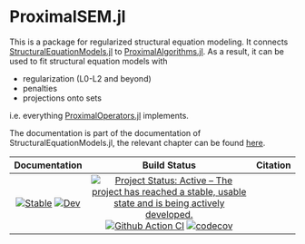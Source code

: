 # ProximalSEM.jl

This is a package for regularized structural equation modeling. It connects [StructuralEquationModels.jl](https://github.com/StructuralEquationModels/StructuralEquationModels.jl) to [ProximalAlgorithms.jl](https://github.com/JuliaFirstOrder/ProximalAlgorithms.jl). As a result, it can be used to fit structural equation models with

- regularization (L0-L2 and beyond)
- penalties
- projections onto sets

i.e. everything [ProximalOperators.jl](https://github.com/JuliaFirstOrder/ProximalOperators.jl) implements.

The documentation is part of the documentation of StructuralEquationModels.jl, the relevant chapter can be found [here](https://structuralequationmodels.github.io/StructuralEquationModels.jl/stable/tutorials/regularization/regularization/).

| **Documentation**                                                               | **Build Status**                                                                                | Citation                                                                                        |
|:-------------------------------------------------------------------------------:|:-----------------------------------------------------------------------------------------------:|:-----------------------------------------------------------------------------------------------:|
| [![Stable](https://img.shields.io/badge/docs-stable-blue.svg)](https://structuralequationmodels.github.io/StructuralEquationModels.jl/) [![Dev](https://img.shields.io/badge/docs-dev-blue.svg)](https://structuralequationmodels.github.io/StructuralEquationModels.jl/dev/) | [![Project Status: Active – The project has reached a stable, usable state and is being actively developed.](https://www.repostatus.org/badges/latest/active.svg)](https://www.repostatus.org/#active) [![Github Action CI](https://github.com/StructuralEquationModels/ProximalSEM.jl/workflows/CI/badge.svg)](https://github.com/StructuralEquationModels/ProximalSEM.jl/actions/) [![codecov](https://codecov.io/gh/StructuralEquationModels/ProximalSEM.jl/branch/main/graph/badge.svg?token=WjN6i2koPY)](https://codecov.io/gh/StructuralEquationModels/ProximalSEM.jl)| |
